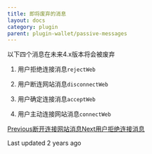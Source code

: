 ```yaml
---
title: 即将废弃的消息
layout: docs
category: plugin
parent: plugin-wallet/passive-messages
---
```


以下四个消息在未来4.x版本将会被废弃

  1. 用户拒绝连接消息`rejectWeb`

  2. 用户断连网站消息`disconnectWeb`

  3. 用户确定连接消息`acceptWeb`

  4. 用户主动连接网站消息`connectWeb`

[Previous断开连接网站消息](https://docs-zh.tronlink.org/cha-jian-qian-bao/bei-dong-jie-shou-tronlink-cha-jian-de-xiao-xi/duan-kai-lian-jie-wang-zhan-xiao-xi)[Next用户拒绝连接消息](https://docs-zh.tronlink.org/cha-jian-qian-bao/bei-dong-jie-shou-tronlink-cha-jian-de-xiao-xi/ji-jiang-fei-qi-de-xiao-xi/yong-hu-ju-jue-lian-jie-xiao-xi)

Last updated 2 years ago